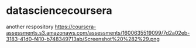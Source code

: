 # datasciencecoursera
another respository
https://coursera-assessments.s3.amazonaws.com/assessments/1600635519099/7d2a02eb-3183-41d0-f410-b748349713ab/Screenshot%20%282%29.png
